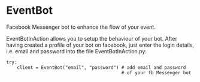 # EventBot
Facebook Messenger bot to enhance the flow of your event.

EventBotInAction allows you to setup the behaviour of your bot.
After having created a profile of your bot on facebook,
just enter the login details, i.e. email and password into the file EventBotInAction.py:

    try:
        client = EventBot("email", "password") # add email and password
                                               # of your fb Messenger bot
